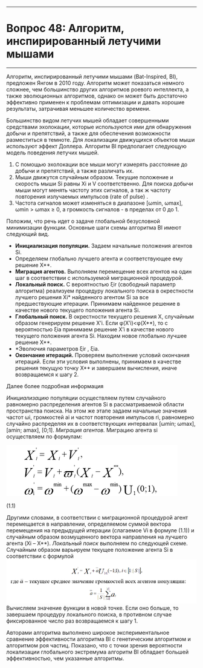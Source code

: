 ﻿___
# Вопрос 48: Алгоритм, инспирированный летучими мышами
___

Алгоритм, инспирированный летучими мышами (Bat-Inspired, BI), предложен Янгом в 2010 году. Алгоритм может показаться немного сложнее, чем большинство других алгоритмов роевого интеллекта, а также эволюционных алгоритмов, однако он может быть достаточно эффективно применен к проблемам оптимизации и давать хорошие результаты, затрачивая меньшее количество времени.

Большинство видом летучих мышей обладает совершенными средствами эхолокации, которые используются ими для обнаружения добычи и препятствий, а также для обеспечения возможности разместиться в темноте. Для локализации движущихся объектов мыши используют эффект Доплера. 
Алгоритм BI предполагает следующую модель поведения летучих мышей. 
1. С помощью эхолокации все мыши могут измерять расстояние до добычи и препятствий, а также различать их.
2. Мыши движутся случайным образом. Текущие положение и скорость мыши Si равны Xi и V соответственно. Для поиска добычи мыши могут менять частоту этих сигналов, а так ж частоту повторения излучаемых импульсов (rate of pulse) .
3. Частота сигналов может изменяться в диапазоне [ωmin, ωmax], 
ωmin > ωmax ≥ 0, а громкость сигналов -  в пределах от 0 до 1.

Положим, что речь идет о задаче глобальной безусловной минимизации функции. Основные шаги схемы алгоритма BI имеют следующий вид.
- **Инициализация популяции.** Задаем начальные положения агентов Si. 
-  Определяем глобально лучшего агента и соответствующее ему решение X**.
-  **Миграция агентов.** Выполняем перемещение всех агентов на один шаг в соответствии с используемой миграционной процедурой.
-  **Локальный поиск.** С вероятностью ξir (свободный параметр алгоритма) реализуем процедуру локального поиска в окрестности лучшего решения Xi* найденного агентом Si за все предшествующие итерации. Принимаем найденное решение в качестве нового текущего положения агента Si.
-  **Глобальный поиск.** В окрестности текущего решения X, случайным образом генерируем решение X’i. Если φ(X’i)<φ(X**), то с вероятностью ξia принимаем решение X’i в качестве нового текущего положения агента Si. Находим новое глобально лучшее решение X**.
-  *Эволючия параметров  ξir , ξia.
-  **Окончание итераций.** Проверяем выполнение условий окончания итераций. Если эти условия выполнены, принимаем в качестве решения текущую точку X** и завершаем вычисления, иначе возвращаемся к шагу 2.

Далее более подробная информация

*Инициализацию* популяции осуществляем путем случайного равномерно распределения агентов Si в рассматриваемой области пространства поиска. На этом же этапе задаем начальные значения частот ωi, громкостей ai и частот повторения импульсов ri, равномерно случайно распределяя их в соответствующих интервалах [ωmin; ωmax], [amin; amax], [0;1].
*Миграция агентов.* Миграцию агента si осуществляем по формулам:
 
 ![t48_1.png](../resources/imgs/t48_1.png)

(1.1)

Другими словами, в соответствии с миграционной процедурой агент перемещается в направлении, определяемом суммой вектора перемещения на предыдущей итерации (слагаемое Vi в формуле (1.1)) и случайным образом возмущенного вектора направления на лучшего агента (Xi – X**).
*Локальный поиск* выполняем по следующей схеме.
	Случайным образом варьируем текущее положение агента Si в соответствии с формулой
 ![t48_2.png](../resources/imgs/t48_2.png)
	Вычисляем значение функции в новой точке. Если оно больше, то завершаем процедуру локального поиска, в противном случае фиксированное число раз возвращаемся к шагу 1.
	
Авторами алгоритма выполнено широкое экспериментальное сравнение эффективности алгоритма BI с генетическим алгоритмом и алгоритмом роя частиц. Показано, что с точки зрения вероятности локализации глобального экстремума алгоритм BI обладает большей эффективностью, чем указанные алгоритмы.



